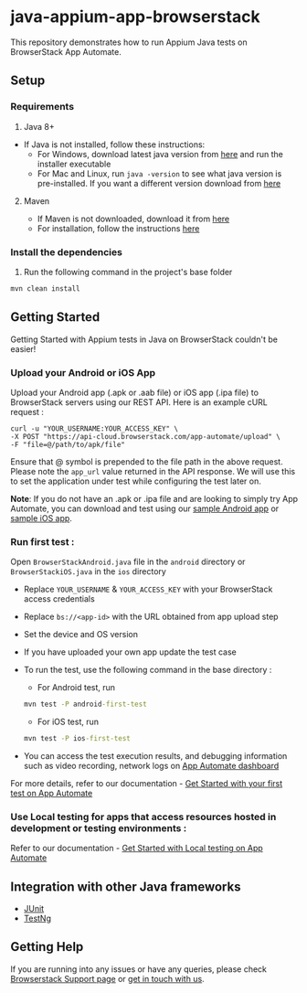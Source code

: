 # java-appium-app-browserstack

This repository demonstrates how to run Appium Java tests on BrowserStack App Automate.

## Setup

### Requirements

1. Java 8+

- If Java is not installed, follow these instructions:
    - For Windows, download latest java version from [here](https://java.com/en/download/) and run the installer executable
    - For Mac and Linux, run `java -version` to see what java version is pre-installed. If you want a different version download from [here](https://java.com/en/download/)

2. Maven

    - If Maven is not downloaded, download it from [here](https://maven.apache.org/download.cgi)
    - For installation, follow the instructions [here](https://maven.apache.org/install.html)

### Install the dependencies

1. Run the following command in the project's base folder

```cmd
mvn clean install
```

## Getting Started

Getting Started with Appium tests in Java on BrowserStack couldn't be easier!

### Upload your Android or iOS App

Upload your Android app (.apk or .aab file) or iOS app (.ipa file) to BrowserStack servers using our REST API. Here is an example cURL request :

```
curl -u "YOUR_USERNAME:YOUR_ACCESS_KEY" \
-X POST "https://api-cloud.browserstack.com/app-automate/upload" \
-F "file=@/path/to/apk/file"
```

Ensure that @ symbol is prepended to the file path in the above request. Please note the `app_url` value returned in the API response. We will use this to set the application under test while configuring the test later on.

**Note**: If you do not have an .apk or .ipa file and are looking to simply try App Automate, you can download and test using our [sample Android app](https://www.browserstack.com/app-automate/sample-apps/android/WikipediaSample.apk) or [sample iOS app](https://www.browserstack.com/app-automate/sample-apps/ios/BStackSampleApp.ipa).

### **Run first test :**

Open `BrowserStackAndroid.java` file in the `android` directory or `BrowserStackiOS.java` in the `ios` directory

- Replace `YOUR_USERNAME` & `YOUR_ACCESS_KEY` with your BrowserStack access credentials

- Replace `bs://<app-id>` with the URL obtained from app upload step

- Set the device and OS version

- If you have uploaded your own app update the test case

- To run the test, use the following command in the base directory :

    - For Android test, run

    ```cmd
    mvn test -P android-first-test
    ```

    - For iOS test, run

    ```cmd
    mvn test -P ios-first-test
    ```

- You can access the test execution results, and debugging information such as video recording, network logs on [App Automate dashboard](https://app-automate.browserstack.com/dashboard)

For more details, refer to our documentation - [Get Started with your first test on App Automate](https://www.browserstack.com/docs/app-automate/appium/getting-started/java)

### **Use Local testing for apps that access resources hosted in development or testing environments :**

Refer to our documentation - [Get Started with Local testing on App Automate](https://www.browserstack.com/docs/app-automate/appium/getting-started/java/local-testing)

## Integration with other Java frameworks

- [JUnit](https://github.com/browserstack/junit-appium-app-browserstack)
- [TestNg](https://github.com/browserstack/testng-appium-app-browserstack)

## Getting Help

If you are running into any issues or have any queries, please check [Browserstack Support page](https://www.browserstack.com/support/app-automate) or [get in touch with us](https://www.browserstack.com/contact?ref=help).
